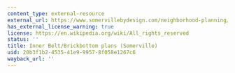 ```yaml
---
content_type: external-resource
external_url: https://www.somervillebydesign.com/neighborhood-planning/inner-belt-brickbottom/
has_external_license_warning: true
license: https://en.wikipedia.org/wiki/All_rights_reserved
status: ''
title: Inner Belt/Brickbottom plans (Somerville)
uid: 20b3f1b2-4535-41e9-9957-8f058e1267c6
wayback_url: ''
---
```

